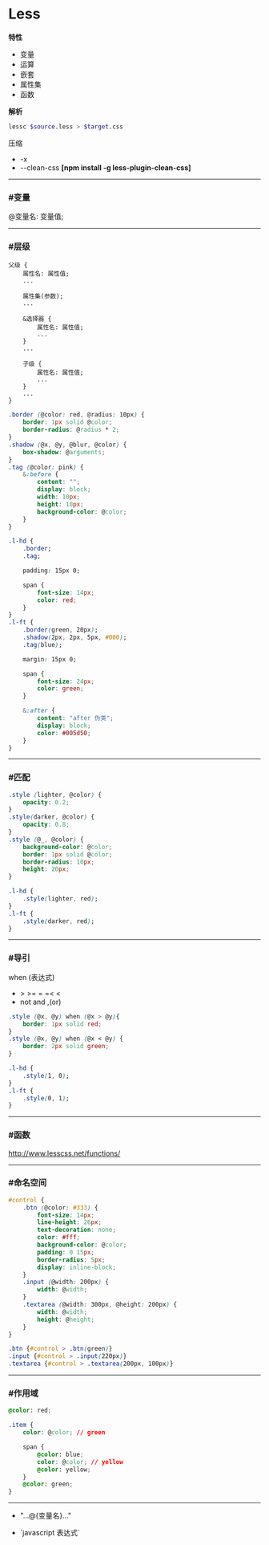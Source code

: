 # Less #

__特性__
- 变量
- 运算
- 嵌套
- 属性集
- 函数

__解析__
```bash
lessc $source.less > $target.css
```

压缩
+ -x
+ --clean-css __[npm install -g less-plugin-clean-css]__

*****

### #变量 ###

@变量名: 变量值;

*****

### #层级 ###

```
父级 {
    属性名: 属性值;
    ...

    属性集(参数);
    ...

    &选择器 {
        属性名: 属性值;
        ...
    }
    ...

    子级 {
        属性名: 属性值;
        ...
    }
    ...
}
```

```css
.border (@color: red, @radius: 10px) {
    border: 1px solid @color;
    border-radius: @radius * 2;
}
.shadow (@x, @y, @blur, @color) {
    box-shadow: @arguments;
}
.tag (@color: pink) {
    &:before {
        content: "";
        display: block;
        width: 10px;
        height: 10px;
        background-color: @color;
    }
}

.l-hd {
    .border;
    .tag;

    padding: 15px 0;

    span {
        font-size: 14px;
        color: red;
    }
}
.l-ft {
    .border(green, 20px);
    .shadow(2px, 2px, 5px, #000);
    .tag(blue);

    margin: 15px 0;

    span {
        font-size: 24px;
        color: green;
    }

    &:after {
        content: "after 伪类";
        display: block;
        color: #005d50;
    }
}
```

*****

### #匹配 ###

```css
.style (lighter, @color) {
    opacity: 0.2;
}
.style(darker, @color) {
    opacity: 0.8;
}
.style (@_, @color) {
    background-color: @color;
    border: 1px solid @color;
    border-radius: 10px;
    height: 20px;
}

.l-hd {
    .style(lighter, red);
}
.l-ft {
    .style(darker, red);
}
```

*****

### #导引 ###

when (表达式)
+ \> \>= = =< <
+ not and ,(or)

```css
.style (@x, @y) when (@x > @y){
    border: 1px solid red;
}
.style (@x, @y) when (@x < @y) {
    border: 2px solid green;
}

.l-hd {
    .style(1, 0);
}
.l-ft {
    .style(0, 1);
}
```

*****

### #函数 ###

<http://www.lesscss.net/functions/>

*****

### #命名空间 ###

```css
#control {
    .btn (@color: #333) {
        font-size: 14px;
        line-height: 26px;
        text-decoration: none;
        color: #fff;
        background-color: @color;
        padding: 0 15px;
        border-radius: 5px;
        display: inline-block;
    }
    .input (@width: 200px) {
        width: @width;
    }
    .textarea (@width: 300px, @height: 200px) {
        width: @width;
        height: @height;
    }
}

.btn {#control > .btn(green)}
.input {#control > .input(220px)}
.textarea {#control > .textarea(200px, 100px)}
```

*****

### #作用域 ###

```css
@color: red;

.item {
    color: @color; // green

    span {
        @color: blue;
        color: @color; // yellow
        @color: yellow;
    }
    @color: green;
}
```

*****

+ "...@{变量名}..."

+ \`javascript 表达式\`